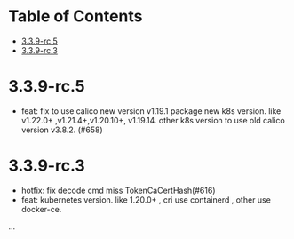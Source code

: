 <!--
// Copyright © 2019 NAME HERE <EMAIL ADDRESS>
//
// Licensed under the Apache License, Version 2.0 (the "License");
// you may not use this file except in compliance with the License.
// You may obtain a copy of the License at
//
//     http://www.apache.org/licenses/LICENSE-2.0
//
// Unless required by applicable law or agreed to in writing, software
// distributed under the License is distributed on an "AS IS" BASIS,
// WITHOUT WARRANTIES OR CONDITIONS OF ANY KIND, either express or implied.
// See the License for the specific language governing permissions and
// limitations under the License.
-->

# Table of Contents

- [3.3.9-rc.5](#658)
- [3.3.9-rc.3](#658)

# 3.3.9-rc.5

- feat: fix to use calico new version v1.19.1 package new k8s version. like v1.22.0+ ,v1.21.4+,v1.20.10+, v1.19.14. other k8s version to use old calico version v3.8.2. (#658)

# 3.3.9-rc.3 

- hotfix: fix decode cmd miss TokenCaCertHash(#616)
- feat: kubernetes version. like 1.20.0+ , cri use containerd , other use docker-ce. 

...
